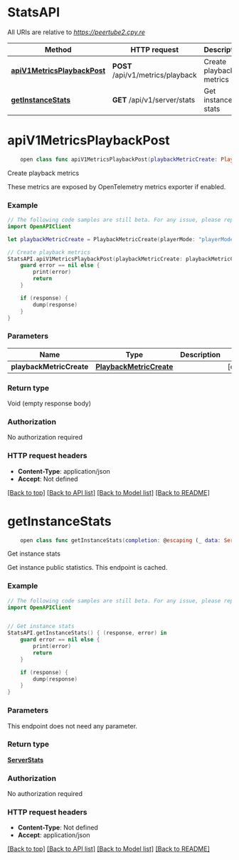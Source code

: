 # StatsAPI

All URIs are relative to *https://peertube2.cpy.re*

Method | HTTP request | Description
------------- | ------------- | -------------
[**apiV1MetricsPlaybackPost**](StatsAPI.md#apiv1metricsplaybackpost) | **POST** /api/v1/metrics/playback | Create playback metrics
[**getInstanceStats**](StatsAPI.md#getinstancestats) | **GET** /api/v1/server/stats | Get instance stats


# **apiV1MetricsPlaybackPost**
```swift
    open class func apiV1MetricsPlaybackPost(playbackMetricCreate: PlaybackMetricCreate? = nil, completion: @escaping (_ data: Void?, _ error: Error?) -> Void)
```

Create playback metrics

These metrics are exposed by OpenTelemetry metrics exporter if enabled.

### Example
```swift
// The following code samples are still beta. For any issue, please report via http://github.com/OpenAPITools/openapi-generator/issues/new
import OpenAPIClient

let playbackMetricCreate = PlaybackMetricCreate(playerMode: "playerMode_example", resolution: 123, fps: 123, p2pEnabled: false, p2pPeers: 123, resolutionChanges: 123, errors: 123, downloadedBytesP2P: 123, downloadedBytesHTTP: 123, uploadedBytesP2P: 123, videoId: _api_v1_videos_ownership__id__accept_post_id_parameter()) // PlaybackMetricCreate |  (optional)

// Create playback metrics
StatsAPI.apiV1MetricsPlaybackPost(playbackMetricCreate: playbackMetricCreate) { (response, error) in
    guard error == nil else {
        print(error)
        return
    }

    if (response) {
        dump(response)
    }
}
```

### Parameters

Name | Type | Description  | Notes
------------- | ------------- | ------------- | -------------
 **playbackMetricCreate** | [**PlaybackMetricCreate**](PlaybackMetricCreate.md) |  | [optional] 

### Return type

Void (empty response body)

### Authorization

No authorization required

### HTTP request headers

 - **Content-Type**: application/json
 - **Accept**: Not defined

[[Back to top]](#) [[Back to API list]](../README.md#documentation-for-api-endpoints) [[Back to Model list]](../README.md#documentation-for-models) [[Back to README]](../README.md)

# **getInstanceStats**
```swift
    open class func getInstanceStats(completion: @escaping (_ data: ServerStats?, _ error: Error?) -> Void)
```

Get instance stats

Get instance public statistics. This endpoint is cached.

### Example
```swift
// The following code samples are still beta. For any issue, please report via http://github.com/OpenAPITools/openapi-generator/issues/new
import OpenAPIClient


// Get instance stats
StatsAPI.getInstanceStats() { (response, error) in
    guard error == nil else {
        print(error)
        return
    }

    if (response) {
        dump(response)
    }
}
```

### Parameters
This endpoint does not need any parameter.

### Return type

[**ServerStats**](ServerStats.md)

### Authorization

No authorization required

### HTTP request headers

 - **Content-Type**: Not defined
 - **Accept**: application/json

[[Back to top]](#) [[Back to API list]](../README.md#documentation-for-api-endpoints) [[Back to Model list]](../README.md#documentation-for-models) [[Back to README]](../README.md)

